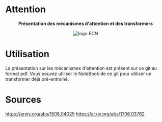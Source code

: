 # Attention

<div align="center">
  <p>
    <strong>Présentation des mécanismes d'attention et des transformers</strong>
  </p>
  <p>
    <img alt="logo ECN" src="https://larevueia.fr/wp-content/uploads/2023/02/Capture-decran-2023-02-04-a-23.02.13.png">
  </p>
</div>

# Utilisation

La présentation sur les mécanismes d'attention est présent sur ce git au format pdf.
Vous pouvez utiliser le NoteBook de ce git pour utiliser un transformer déjà pré-entrainé.

# Sources 

https://arxiv.org/abs/1508.04025
https://arxiv.org/abs/1706.03762
